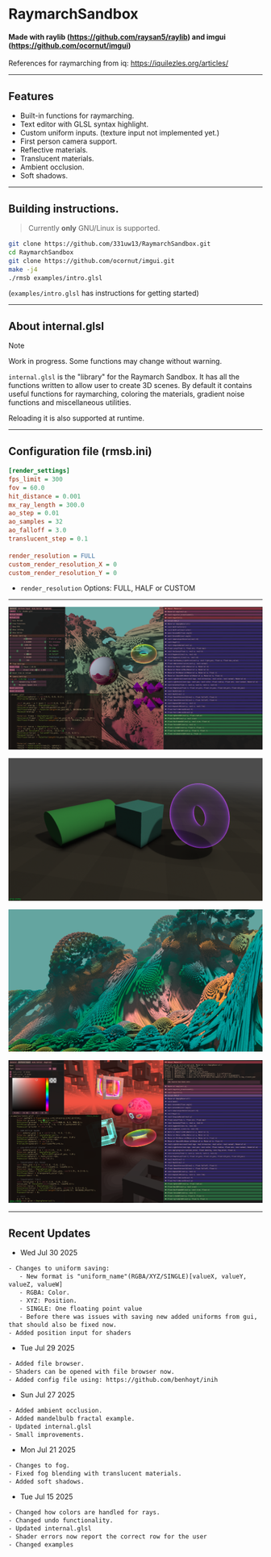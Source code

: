 # RaymarchSandbox

#### Made with raylib (https://github.com/raysan5/raylib)  and imgui (https://github.com/ocornut/imgui)

 References for raymarching from iq: https://iquilezles.org/articles/
 
-----------------------------------

## Features
* Built-in functions for raymarching.
* Text editor with GLSL syntax highlight.
* Custom uniform inputs.  (texture input not implemented yet.)
* First person camera support.
* Reflective materials.
* Translucent materials.
* Ambient occlusion.
* Soft shadows.

-----------------------------------


## Building instructions.

> Currently **only** GNU/Linux is supported.

```bash
git clone https://github.com/331uw13/RaymarchSandbox.git
cd RaymarchSandbox
git clone https://github.com/ocornut/imgui.git
make -j4
./rmsb examples/intro.glsl
```

(`examples/intro.glsl` has instructions for getting started)

-----------------------------------

## About internal.glsl
> [!NOTE]
> Work in progress. Some functions may change without warning.

`internal.glsl` is the "library" for the Raymarch Sandbox.
It has all the functions written to allow user to create 3D scenes.
By default it contains useful functions for raymarching, coloring the materials, gradient noise functions and miscellaneous utilities.

 Reloading it is also supported at runtime.

-----------------------------------

## Configuration file (rmsb.ini)
```ini
[render_settings]
fps_limit = 300
fov = 60.0
hit_distance = 0.001
mx_ray_length = 300.0
ao_step = 0.01
ao_samples = 32
ao_falloff = 3.0
translucent_step = 0.1

render_resolution = FULL
custom_render_resolution_X = 0
custom_render_resolution_Y = 0
```
* `render_resolution` Options: FULL, HALF or CUSTOM

-----------------------------------

![image](https://github.com/331uw13/RaymarchSandbox/blob/main/screenshots/raymarchsandbox_0.png?raw=true)

![image](https://github.com/331uw13/RaymarchSandbox/blob/main/screenshots/soft_shadows_and_ao.png?raw=true)

![image](https://github.com/331uw13/RaymarchSandbox/blob/main/screenshots/experiment_3.png?raw=true)

![image](https://github.com/331uw13/RaymarchSandbox/blob/main/screenshots/rmsb-intro.png?raw=true)


-----------------------------------

## Recent Updates

* Wed Jul 30 2025
```
- Changes to uniform saving:
   - New format is "uniform_name"(RGBA/XYZ/SINGLE)[valueX, valueY, valueZ, valueW]
   - RGBA: Color.
   - XYZ: Position.
   - SINGLE: One floating point value
   - Before there was issues with saving new added uniforms from gui, that should also be fixed now.
- Added position input for shaders
```

* Tue Jul 29 2025
```
- Added file browser.
- Shaders can be opened with file browser now.
- Added config file using: https://github.com/benhoyt/inih
```

* Sun Jul 27 2025
```
- Added ambient occlusion.
- Added mandelbulb fractal example.
- Updated internal.glsl
- Small improvements.
```

* Mon Jul 21 2025
```
- Changes to fog.
- Fixed fog blending with translucent materials.
- Added soft shadows.
```

* Tue Jul 15 2025
```
- Changed how colors are handled for rays.
- Changed undo functionality.
- Updated internal.glsl
- Shader errors now report the correct row for the user
- Changed examples
```

